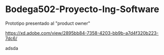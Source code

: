 # Bodega502-Proyecto-Ing-Software

 Prototipo presentado al "product owner"
 
 https://xd.adobe.com/view/2895bb84-7358-4203-bb9b-a7d4f320b223-7dc6/
 

adsda
